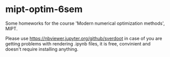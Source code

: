 # mipt-optim-6sem
Some homeworks for the course 'Modern numerical optimization methods', MIPT. 

Please use https://nbviewer.jupyter.org/github/sverdoot in case of you are getting problems with rendering .ipynb files, it is free, convinient and doesn't require installing anything. 
